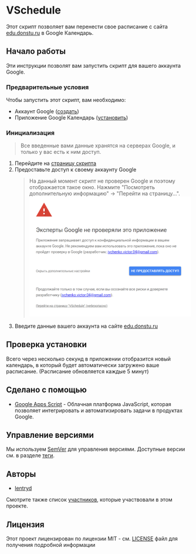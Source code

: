 # VSchedule

Этот скрипт позволяет вам перенести свое расписание с сайта [edu.donstu.ru](https://edu.donstu.ru/) в Google Календарь.

## Начало работы

Эти инструкции позволят вам запустить скрипт для вашего аккаунта Google.

### Предварительные условия

Чтобы запустить этот скрипт, вам необходимо:

- Аккаунт Google ([создать](https://accounts.google.com/))
- Приложение Google Календарь ([установить](https://www.google.com/intl/ru/calendar/about/))

### Инициализация

> Все введенные вами данные хранятся на серверах Google, и только у вас есть к ним доступ.

1. Перейдите на [страницу скрипта](https://script.google.com/macros/s/AKfycbzB0XOqIN9Owydq4ubnKgLqwnlZM8t5L2Gm1Elb-eB0kqCC15DQKuz6nIIWERkeDeo/exec)
2. Предоставьте доступ к своему аккаунту Google
   > На данный момент скрипт не проверен Google и поэтому отображается такое окно. Нажмите "Посмотреть дополнительную информацию" -> "Перейти на страницу...".
   > ![Картинка](./docs/image.png)
3. Введите данные вашего аккаунта на сайте [edu.donstu.ru](https://edu.donstu.ru/)

## Проверка установки

Всего через несколько секунд в приложении отобразится новый календарь, в который будет автоматически загружено ваше расписание. (Расписание обновляется каждые 5 минут)

## Сделано с помощью

- [Google Apps Script](https://developers.google.com/apps-script) - Облачная платформа JavaScript, которая позволяет интегрировать и автоматизировать задачи в продуктах Google.

## Управление версиями

Мы используем [SemVer](http://semver.org/) для управления версиями. Доступные версии см. в разделе [теги](https://github.com/lentryd/VSchedule/tags).

## Авторы

- [lentryd](https://github.com/lentryd)

Смотрите также список [участников](https://github.com/lentryd/VSchedule/contributors), которые участвовали в этом проекте.

## Лицензия

Этот проект лицензирован по лицензии MIT - см. [LICENSE](LICENSE) файл для получения подробной информации
